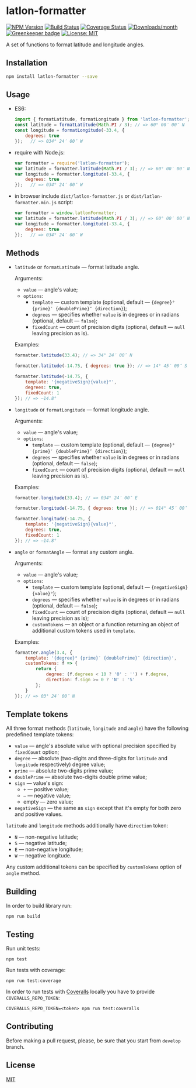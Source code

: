 # latlon-formatter

[![NPM Version](https://badge.fury.io/js/latlon-formatter.svg)](https://badge.fury.io/js/latlon-formatter.svg)
[![Build Status](https://travis-ci.org/solarpatrol/latlon-formatter.svg?branch=develop)](https://travis-ci.org/solarpatrol/latlon-formatter)
[![Coverage Status](https://coveralls.io/repos/github/solarpatrol/latlon-formatter/badge.svg?branch=develop)](https://coveralls.io/github/solarpatrol/latlon-formatter?branch=develop)
[![Downloads/month](https://img.shields.io/npm/dm/latlon-formatter.svg?maxAge=86400)](https://www.npmjs.com/package/latlon-formatter)
[![Greenkeeper badge](https://badges.greenkeeper.io/solarpatrol/latlon-formatter.svg)](https://greenkeeper.io/)
[![License: MIT](https://img.shields.io/badge/License-MIT-blue.svg)](LICENSE)

A set of functions to format latitude and longitude angles.

## Installation

```bash
npm install latlon-formatter --save
```
    
## Usage

- ES6:

    ```javascript
    import { formatLatitude, formatLongitude } from 'latlon-formatter';
    const latitude = formatLatitude(Math.PI / 3); // => 60° 00′ 00″ N 
    const longitude = formatLongitude(-33.4, {
        degrees: true
    });   // => 034° 24′ 00″ W 
    ```

- require with Node.js:

    ```javascript
    var formatter = require('latlon-formatter');
    var latitude = formatter.latitude(Math.PI / 3); // => 60° 00′ 00″ N 
    var longitude = formatter.longitude(-33.4, {
        degrees: true
    });   // => 034° 24′ 00″ W
    ```

- in browser include `dist/latlon-formatter.js` or `dist/latlon-formatter.min.js` script:

    ```javascript
    var formatter = window.latlonFormatter;
    var latitude = formatter.latitude(Math.PI / 3); // => 60° 00′ 00″ N 
    var longitude = formatter.longitude(-33.4, {
        degrees: true
    });   // => 034° 24′ 00″ W
    ```
    
## Methods

- `latitude` or `formatLatitude` — format latitude angle.

    Arguments:
    
    - `value` — angle's value;
    - `options`:
        - `template` — custom template (optional, default — `{degree}° {prime}′ {doublePrime}″ {direction}`);
        - `degrees` — specifies whether `value` is in degrees or in radians (optional, default — `false`);
        - `fixedCount` — count of precision digits (optional, default — `null` leaving precision as is).

    Examples:

    ```javascript
    formatter.latitude(33.4); // => 34° 24′ 00″ N
    ```
    
    ```javascript
    formatter.latitude(-14.75, { degrees: true }); // => 14° 45′ 00″ S
    ```
    
    ```javascript
    formatter.latitude(-14.75, {
        template: '{negativeSign}{value}°',
        degrees: true,
        fixedCount: 1
    }); // => —14.8°
    ```
    
- `longitude` or `formatLongitude` — format longitude angle.

    Arguments:
    
    - `value` — angle's value;
    - `options`:
        - `template` — custom template (optional, default — `{degree}° {prime}′ {doublePrime}″ {direction}`);
        - `degrees` — specifies whether `value` is in degrees or in radians (optional, default — `false`);
        - `fixedCount` — count of precision digits (optional, default — `null` leaving precision as is).

    Examples:

    ```javascript
    formatter.longitude(33.4); // => 034° 24′ 00″ E
    ```
    
    ```javascript
    formatter.longitude(-14.75, { degrees: true }); // => 014° 45′ 00″ W
    ```
    
    ```javascript
    formatter.longitude(-14.75, {
        template: '{negativeSign}{value}°',
        degrees: true,
        fixedCount: 1
    }); // => —14.8°
    ```
    
- `angle` or `formatAngle` — format any custom angle.

    Arguments:
    
    - `value` — angle's value;
    - `options`:
        - `template` — custom template (optional, default — `{negativeSign}{value}°`);
        - `degrees` — specifies whether `value` is in degrees or in radians (optional, default — `false`);
        - `fixedCount` — count of precision digits (optional, default — `null` leaving precision as is);
        - `customTokens` — an object or a function returning an object of additional custom tokens used in `template`.
         
    Examples:
    
    ```javascript
    formatter.angle(3.4, {
        template: '{degree}° {prime}′ {doublePrime}″ {direction}',
        customTokens: f => {
            return {
                degree: (f.degrees < 10 ? '0' : '') + f.degree,
                direction: f.sign >= 0 ? 'N' : 'S'
            };
        }
    }); // => 03° 24′ 00″ N
    ```
        
## Template tokens
        
All three format methods (`latitude`, `longitude` and `angle`) have the following predefined template tokens:

- `value` — angle's absolute value with optional precision specified by `fixedCount` option;
- `degree` — absolute (two-digits and three-digits for `latitude` and `longitude` respectively) degree value;
- `prime` — absolute two-digits prime value;
- `doublePrime` — absolute two-digits double prime value;
- `sign` — value's sign:
    - `+` — positive value;
    - `—` — negative value;
    - empty — zero value;
- `negativeSign` — the same as `sign` except that it's empty for both zero and positive values.

`latitude` and `longitude` methods additionally have `direction` token:
- `N` — non-negative latitude;
- `S` — negative latitude;
- `E` — non-negative longitude;
- `W` — negative longitude.

Any custom additional tokens can be specified by `customTokens` option of `angle` method. 
                                        
## Building

In order to build library run:
                                          
    npm run build
    
## Testing
    
Run unit tests:
    
    npm test
    
Run tests with coverage:

    npm run test:coverage
    
In order to run tests with [Coveralls](http://coveralls.io) locally you have to provide `COVERALLS_REPO_TOKEN`:
        
    COVERALLS_REPO_TOKEN=<token> npm run test:coveralls
    
## Contributing
    
Before making a pull request, please, be sure that you start from `develop` branch.

## License

[MIT](LICENSE)
